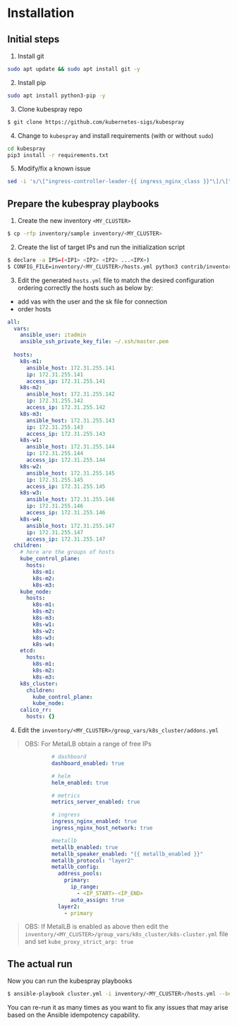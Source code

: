 # Installation

## Initial steps

1. Install git 

```bash
sudo apt update && sudo apt install git -y
```

2. Install pip
```bash
sudo apt install python3-pip -y
```

3. Clone kubespray repo
```bash
$ git clone https://github.com/kubernetes-sigs/kubespray
```

4. Change to `kubespray` and install requirements (with or without `sudo`)

```bash
cd kubespray
pip3 install -r requirements.txt
```

5. Modify/fix a known issue

```bash
sed -i 's/\["ingress-controller-leader-{{ ingress_nginx_class }}"\]/\["ingress-controller-leader-{{ ingress_nginx_class }}","ingress-controller-leader"\]/g' roles/kubernetes-apps/ingress_controller/ingress_nginx/templates/role-ingress-nginx.yml.j2
```


## Prepare the kubespray playbooks

1. Create the new inventory `<MY_CLUSTER>`

```bash
$ cp -rfp inventory/sample inventory/<MY_CLUSTER>
```

2. Create the list of target IPs and run the initialization script
```bash
$ declare -a IPS=(<IP1> <IP2> <IP2> ...<IPX>)
$ CONFIG_FILE=inventory/<MY_CLUSTER>/hosts.yml python3 contrib/inventory_builder/inventory.py ${IPS[@]}
```

3. Edit the generated `hosts.yml` file to match the desired configuration ordering correctly the hosts such as below by:
  - add vas with the user and the sk file for connection
  - order hosts

```yaml
all:
  vars:
    ansible_user: itadmin
    ansible_ssh_private_key_file: ~/.ssh/master.pem
    
  hosts:
    k8s-m1:
      ansible_host: 172.31.255.141
      ip: 172.31.255.141
      access_ip: 172.31.255.141
    k8s-m2:
      ansible_host: 172.31.255.142
      ip: 172.31.255.142
      access_ip: 172.31.255.142
    k8s-m3:
      ansible_host: 172.31.255.143
      ip: 172.31.255.143
      access_ip: 172.31.255.143
    k8s-w1:
      ansible_host: 172.31.255.144
      ip: 172.31.255.144
      access_ip: 172.31.255.144
    k8s-w2:
      ansible_host: 172.31.255.145
      ip: 172.31.255.145
      access_ip: 172.31.255.145
    k8s-w3:
      ansible_host: 172.31.255.146
      ip: 172.31.255.146
      access_ip: 172.31.255.146
    k8s-w4:
      ansible_host: 172.31.255.147
      ip: 172.31.255.147
      access_ip: 172.31.255.147
  children:
    # here are the groups of hosts
    kube_control_plane:    
      hosts:
        k8s-m1:
        k8s-m2:
        k8s-m3:
    kube_node:
      hosts:
        k8s-m1:
        k8s-m2:
        k8s-m3:
        k8s-w1:
        k8s-w2:
        k8s-w3:
        k8s-w4:
    etcd:
      hosts:
        k8s-m1:
        k8s-m2:
        k8s-m3:
    k8s_cluster:
      children:
        kube_control_plane:
        kube_node:
    calico_rr:
      hosts: {}
```

4. Edit the `inventory/<MY_CLUSTER>/group_vars/k8s_cluster/addons.yml`

> OBS: For MetalLB obtain a range of free IPs

```yaml
              # dashboard
              dashboard_enabled: true

              # helm
              helm_enabled: true

              # metrics
              metrics_server_enabled: true

              # ingress
              ingress_nginx_enabled: true
              ingress_nginx_host_network: true

              #metallb
              metallb_enabled: true
              metallb_speaker_enabled: "{{ metallb_enabled }}"
              metallb_protocol: "layer2"
              metallb_config:
                address_pools:
                  primary:
                    ip_range:
                      - <IP_START>-<IP_END>
                    auto_assign: true
                layer2:
                  - primary

```

> OBS: If MetalLB is enabled as above then edit the `inventory/<MY_CLUSTER>/group_vars/k8s_cluster/k8s-cluster.yml` file and set `kube_proxy_strict_arp: true`


## The actual run

Now you can run the kubespray playbooks

```bash
$ ansible-playbook cluster.yml -i inventory/<MY_CLUSTER>/hosts.yml --become-user=root
```

You can re-run it as many times as you want to fix any issues that may arise based on the Ansible idempotency capability.

